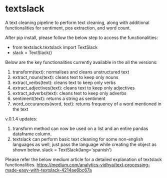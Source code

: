 # textslack
A text cleaning pipeline to perform text cleaning, along with additional functionalities for sentiment, pos extraction, and word count.

After pip install, please follow the below step to access the functionalities:
* from textslack.textslack import TextSlack
* slack = TextSlack()

Below are the key functionalities currently available in the all the versions:

1. transform(text): normalises and cleans unstructured text
2. extract_nouns(text): cleans text to keep only nouns
3. extract_verbs(text): cleans text to keep only verbs
4. extract_adjectives(text): cleans text to keep only adjectives
5. extract_adverbs(text): cleans text to keep only adverbs
6. sentiment(text): returns a string as sentiment
7. word_occurances(word, text): returns frequency of a word mentioned in the text

v.0.1.4 updates: 
1. transform method can now be used on a list and an entire pandas dataframe column.
2. textslack can perform basic text cleaning for some non-english languages as well, just pass the language while creating the object as shown below.
   slack = TextSlack(lang='spanish')

Please refer the below medium article for a detailed explanation of textslack functionalities.
https://medium.com/analytics-vidhya/text-processing-made-easy-with-textslack-4214ae6bc67a
